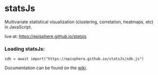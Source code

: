 # statsJs

Multivariate statistical visualization (clustering, correlation, heatmaps, etc) in JavaScript. 

live at: https://episphere.github.io/statsjs

### Loading statsJs:

`sdk = await import("https://episphere.github.io/statsJs/sdk.js")`

Documentation can be found on the [wiki](https://github.com/lorenasandoval88/statsJs/wiki).
